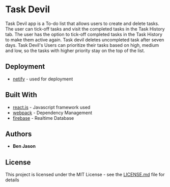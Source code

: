 # Task Devil

Task Devil app is a To-do list that allows users to create and delete tasks. The user can tick-off tasks and visit the completed tasks in the Task History tab. The user has the option to tick-off completed tasks in the Task History to make them active again. Task devil deletes uncompleted task after seven days. Task Devil's Users can prioritize their tasks based on high, medium and low, so the tasks with higher priority stay on the top of the list. 


## Deployment

* [netify](https://www.netlify.com) - used for deployment

## Built With

* [react.js](https://reactjs.org) - Javascript framework used
* [webpack](https://webpack.js.org) - Dependency Management
* [firebase](https://firebase.google.com/) - Realtime Database


## Authors

* **Ben Jason**


## License

This project is licensed under the MIT License - see the [LICENSE.md](LICENSE.md) file for details

